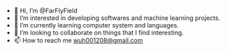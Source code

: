 - 👋 Hi, I’m @FarFlyField
- 👀 I’m interested in developing softwares and machine learning projects. 
- 🌱 I’m currently learning computer system and languages. 
- 💞️ I’m looking to collaborate on things that I find interesting. 
- 📫 How to reach me wuh001208@gmail.com

<!---
FarFlyField/FarFlyField is a ✨ special ✨ repository because its `README.md` (this file) appears on your GitHub profile.
You can click the Preview link to take a look at your changes.
--->
